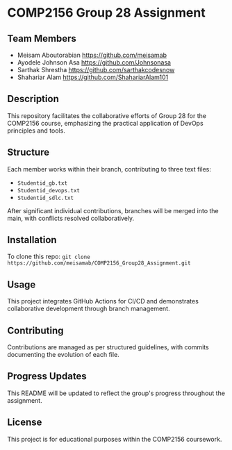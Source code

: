 # COMP2156 Group 28 Assignment

## Team Members
- Meisam Aboutorabian    https://github.com/meisamab
- Ayodele Johnson Asa    https://github.com/Johnsonasa
- Sarthak Shrestha       https://github.com/sarthakcodesnow
- Shahariar Alam         https://github.com/ShahariarAlam101

## Description
This repository facilitates the collaborative efforts of Group 28 for the COMP2156 course, emphasizing the practical application of DevOps principles and tools.

## Structure
Each member works within their branch, contributing to three text files:
- `Studentid_gb.txt`
- `Studentid_devops.txt`
- `Studentid_sdlc.txt`

After significant individual contributions, branches will be merged into the main, with conflicts resolved collaboratively.

## Installation
To clone this repo:
`git clone https://github.com/meisamab/COMP2156_Group28_Assignment.git`

## Usage
This project integrates GitHub Actions for CI/CD and demonstrates collaborative development through branch management.

## Contributing
Contributions are managed as per structured guidelines, with commits documenting the evolution of each file.

## Progress Updates
This README will be updated to reflect the group's progress throughout the assignment.

## License
This project is for educational purposes within the COMP2156 coursework.
